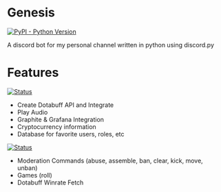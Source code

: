 # Genesis
[![PyPI - Python Version](https://img.shields.io/pypi/pyversions/Django.svg)](https://github.com/complexitydev/DiscordGenesis)

A discord bot for my personal channel written in python using discord.py

# Features

[![Status](https://img.shields.io/badge/status-in%20progress-red.svg)](https://github.com/complexitydev/DiscordGenesis)
* Create Dotabuff API and Integrate
* Play Audio
* Graphite & Grafana Integration
* Cryptocurrency information
* Database for favorite users, roles, etc

[![Status](https://img.shields.io/badge/status-completed-green.svg)](https://github.com/complexitydev/DiscordGenesis)
* Moderation Commands (abuse, assemble, ban, clear, kick, move, unban)
* Games (roll)
* Dotabuff Winrate Fetch
